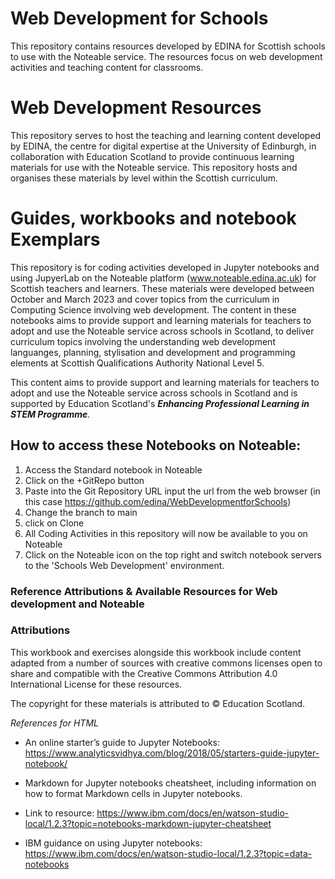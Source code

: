 # Web Development for Schools
This repository contains resources developed by EDINA for Scottish schools to use with the Noteable service. The resources focus on web development activities and teaching content for classrooms. 
# Web Development Resources
This repository serves to host the teaching and learning content developed by EDINA, the centre for digital expertise at the University of Edinburgh, in collaboration with Education Scotland to provide continuous learning materials for use with the Noteable service. This repository hosts and organises these materials by level within the Scottish curriculum. 

# Guides, workbooks and notebook Exemplars 

This repository is for coding activities developed in Jupyter notebooks and using JupyerLab on the Noteable platform (www.noteable.edina.ac.uk) for Scottish teachers and learners. These materials were developed between October and March 2023 and cover topics from the curriculum in Computing Science involving web development. The content in these notebooks aims to provide support and learning materials for teachers to adopt and use the Noteable service across schools in Scotland, to deliver curriculum topics involving the understanding web development languanges, planning, stylisation and development and programming elements at Scottish Qualifications Authority National Level 5.

This content aims to provide support and learning materials for teachers to adopt and use the Noteable service across schools in Scotland and is supported by Education Scotland's ***Enhancing Professional Learning in STEM Programme***. 

## How to access these Notebooks on Noteable: 
 1. Access the Standard notebook in Noteable
 2. Click on the +GitRepo button
 2. Paste into the Git Repository URL input the url from the web browser (in this case https://github.com/edina/WebDevelopmentforSchools)
 3. Change the branch to main 
 4. click on Clone
 5. All Coding Activities in this repository will now be available to you on Noteable
 6. Click on the Noteable icon on the top right and switch notebook servers to the 'Schools Web Development' environment. 

### Reference Attributions & Available Resources for Web development and Noteable

### Attributions

This workbook and exercises alongside this workbook include content adapted from a number of sources with creative commons licenses open to share and compatible with the Creative Commons Attribution 4.0 International License for these resources. 

The copyright for these materials is attributed to © Education Scotland.


_References for HTML_


- An online starter’s guide to Jupyter Notebooks: https://www.analyticsvidhya.com/blog/2018/05/starters-guide-jupyter-notebook/ 

- Markdown for Jupyter notebooks cheatsheet, including information on how to format Markdown cells in Jupyter notebooks. 

- Link to resource: https://www.ibm.com/docs/en/watson-studio-local/1.2.3?topic=notebooks-markdown-jupyter-cheatsheet 

- IBM guidance on using Jupyter notebooks: https://www.ibm.com/docs/en/watson-studio-local/1.2.3?topic=data-notebooks 
